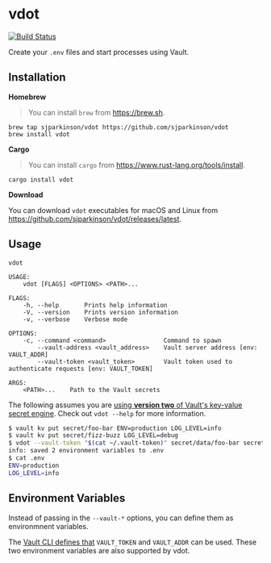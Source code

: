 # vdot

[![Build Status](https://travis-ci.org/sjparkinson/vdot.svg?branch=master)](https://travis-ci.org/sjparkinson/vdot)

Create your `.env` files and start processes using Vault.

## Installation

**Homebrew**

> You can install `brew` from https://brew.sh.

```shell
brew tap sjparkinson/vdot https://github.com/sjparkinson/vdot
brew install vdot
```

**Cargo**

> You can install `cargo` from https://www.rust-lang.org/tools/install.

```shell
cargo install vdot
```

**Download**

You can download `vdot` executables for macOS and Linux from https://github.com/sjparkinson/vdot/releases/latest.

## Usage

```
vdot

USAGE:
    vdot [FLAGS] <OPTIONS> <PATH>...

FLAGS:
    -h, --help       Prints help information
    -V, --version    Prints version information
    -v, --verbose    Verbose mode

OPTIONS:
    -c, --command <command>                Command to spawn
        --vault-address <vault_address>    Vault server address [env: VAULT_ADDR]
        --vault-token <vault_token>        Vault token used to authenticate requests [env: VAULT_TOKEN]

ARGS:
    <PATH>...    Path to the Vault secrets
```

The following assumes you are [using **version two** of Vault's key-value secret engine](https://www.vaultproject.io/docs/secrets/kv/index.html). Check out `vdot --help` for more information.

```bash
$ vault kv put secret/foo-bar ENV=production LOG_LEVEL=info
$ vault kv put secret/fizz-buzz LOG_LEVEL=debug
$ vdot --vault-token "$(cat ~/.vault-token)" secret/data/foo-bar secret/data/fizz-buzz
info: saved 2 environment variables to .env
$ cat .env
ENV=production
LOG_LEVEL=info
```

## Environment Variables

Instead of passing in the `--vault-*` options, you can define them as environmnent variables.

The [Vault CLI defines that](https://www.vaultproject.io/docs/commands/index.html#environment-variables) `VAULT_TOKEN` and `VAULT_ADDR` can be used. These two environment variables are also supported by vdot.
